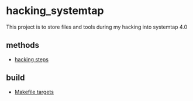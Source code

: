 # hacking_systemtap
This project is to store files and tools during my hacking into systemtap 4.0

## methods
* [hacking steps](https://github.com/cjh2cjh/hacking_systemtap/wiki/Hacking-steps)

## build
* [Makefile targets](https://github.com/cjh2cjh/hacking_systemtap/wiki/Makefile-targets)

